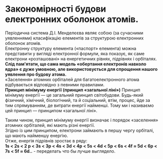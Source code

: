 # Закономірності будови електронних оболонок атомів.

Періодична система Д.І. Менделєєва являє собою (за сучасними уявленнями) класифікацію елементів за структурою електронних оболонок атомів.        
Електронну структуру елемента («паспорт» елемента) можна представити у вигляді електронної формули, яка показує, як саме електрони «розташовані» на енергетичних рівнях, підрівнях і орбіталях.        
**Слід пам'ятати, що сама модель «обертання електронів навколо ядра» є дуже умовною, але використовується для спрощення нашого уявлення про будову атома.**       
«Заселення» атомних орбіталей для багатоелектронного атома відбувається відповідно з певними правилами.        
**Принцип мінімуму енергії (принцип «загальної ліні»)**
Принцип мінімуму енергії ― це загальний принцип світобудови. Будь-який фізичний, хімічний, біологічний, та й соціальний, втім, процес, йде за тим спрямуванням, де витрати енергії найменші. Тому ми і називаємо цей принцип ― принципом «загальної ліні».
<!---картинка--->       
Таким чином, принцип мінімуму енергії визначає і порядок «заселення» атомних орбіталей, які мають різні енергії.         
Згідно із цим принципом, електрони займають в першу чергу орбіталі, що мають найменшу енергію.      
Отже, енергія підрівнів зростає в ряду:     
**1s < 2s < 2 p < 3s < 3p < 4s < 3d < 4p < 5s < 4d < 5p < 6s < 4f ≈ 5d < 6p < 7s < 5f ≈ 6d..** - переделать что бы лучше выглядело.     




